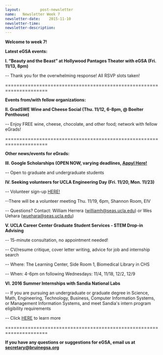 ```yaml
---
layout:     	post-newsletter
name:	Newsletter Week 7
newsletter-date:	2015-11-10
newsletter-time:	
newsletter-description:	
---
```



<b>Welcome to week 7! </b>

<b>Latest eGSA events:</b>

<b>I. “Beauty and the Beast” at Hollywood Pantages Theater with eGSA (Fri. 11/13, 8pm)</b>

-- Thank you for the overwhelming response! All RSVP slots taken!

=====================================================================

<b>Events from/with fellow organizations:</b>

<b>II. GradSWE Wine and Cheese Social (Thu. 11/12, 6-8pm, @ Boelter Penthouse)</b>

-- Enjoy FREE wine, cheese, chocolate, and other food; network with fellow eGrads!

=====================================================================

<b>Other news/events for eGrads:</b>

<b>III. Google Scholarships (OPEN NOW, varying deadlines, <a href="https://www.google.com/edu/scholarships/" target="_blank">Appyl Here!</a></b>

-- Open to graduate and undergraduate students

<b>IV. Seeking volunteers for UCLA Engineering Day (Fri. 11/20, Mon. 11/23)</b>

-- Volunteer sign-up <a href="http://goo.gl/forms/8A7rBWHTgF" target="_blank">HERE!</a>

--There will be a volunteer meeting Thu. 11/19, 6pm, Shannon Room, EIV

-- Questions? Contact: William Herrera (<a href="mailto:williamh@seas.ucla.edu">williamh@seas.ucla.edu</a>) or Wes Uehara (<a href="mailto:wuehara@seas.ucla.edu">wuehara@seas.ucla.edu</a>)

<b>V. UCLA Career Center Graduate Student Services - STEM Drop-in Advising</b>

-- 15-minute consultation, no appointment needed! 

-- CV/resume critique, cover letter writing, advice for job and internship search

-- Where: The Learning Center, Side Room 1, Biomedical Library in CHS

-- When: 4-6pm on following Wednesdays: 11/4, 11/18, 12/2, 12/9

<b>VI. 2016 Summer Internships with Sandia National Labs</b>

-- If you are pursuing an undergraduate or graduate degree in Science, Math, Engineering, Technology, Business, Computer Information Systems, or Management Information Systems, and meet Sandia's intern program eligibility requirements

-- Click <a href="https://www.aftercollege.com/company/sandia-national-laboratories/" target="_blank">HERE</a> to learn more

=====================================================================

<b>If you have any questions or suggestions for eGSA, email us at <a href="mailto:secretary@bruinegsa.org">secretary@bruinegsa.org</a></b>
